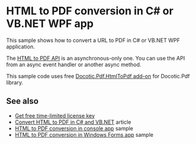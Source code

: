 # HTML to PDF conversion in C# or VB.NET WPF app
This sample shows how to convert a URL to PDF in C# or VB.NET WPF application.

The [HTML to PDF API](https://bitmiracle.com/pdf-library/help/bitmiracle.docotic.pdf.htmltopdf.html) is an asynchronous-only one. You can use the API from an async event handler or another async method. 

This sample code uses free [Docotic.Pdf.HtmlToPdf add-on](https://www.nuget.org/packages/BitMiracle.Docotic.Pdf.HtmlToPdf/) for Docotic.Pdf library.

## See also
* [Get free time-limited license key](https://bitmiracle.com/pdf-library/download-pdf-library.aspx)
* [Convert HTML to PDF in C# and VB.NET](https://bitmiracle.com/pdf-library/html-to-pdf.aspx) article
* [HTML to PDF conversion in console app](/Samples/HtmlToPdf/HtmlToPdfConsole) sample
* [HTML to PDF conversion in Windows Forms app](/Samples/HtmlToPdf/HtmlToPdfWindowsForms) sample